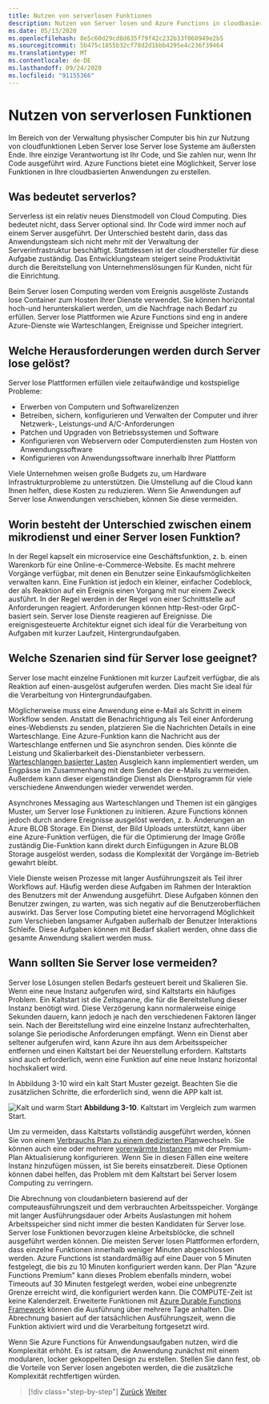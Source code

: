 ```yaml
---
title: Nutzen von serverlosen Funktionen
description: Nutzen von Server losen und Azure Functions in cloudbasierten Anwendungen
ms.date: 05/13/2020
ms.openlocfilehash: 8e5c60d29cd8d635f79f42c232b33f060949e2b5
ms.sourcegitcommit: 5b475c1855b32cf78d2d1bbb4295e4c236f39464
ms.translationtype: MT
ms.contentlocale: de-DE
ms.lasthandoff: 09/24/2020
ms.locfileid: "91155366"
---
```

# <a name="leveraging-serverless-functions"></a>Nutzen von serverlosen Funktionen

Im Bereich von der Verwaltung physischer Computer bis hin zur Nutzung von cloudfunktionen Leben Server lose Server lose Systeme am äußersten Ende. Ihre einzige Verantwortung ist Ihr Code, und Sie zahlen nur, wenn Ihr Code ausgeführt wird. Azure Functions bietet eine Möglichkeit, Server lose Funktionen in Ihre cloudbasierten Anwendungen zu erstellen.

## <a name="what-is-serverless"></a>Was bedeutet serverlos?

Serverless ist ein relativ neues Dienstmodell von Cloud Computing. Dies bedeutet nicht, dass Server optional sind. Ihr Code wird immer noch auf einem Server ausgeführt. Der Unterschied besteht darin, dass das Anwendungsteam sich nicht mehr mit der Verwaltung der Serverinfrastruktur beschäftigt. Stattdessen ist der cloudhersteller für diese Aufgabe zuständig. Das Entwicklungsteam steigert seine Produktivität durch die Bereitstellung von Unternehmenslösungen für Kunden, nicht für die Einrichtung.

Beim Server losen Computing werden vom Ereignis ausgelöste Zustands lose Container zum Hosten Ihrer Dienste verwendet. Sie können horizontal hoch-und herunterskaliert werden, um die Nachfrage nach Bedarf zu erfüllen. Server lose Plattformen wie Azure Functions sind eng in andere Azure-Dienste wie Warteschlangen, Ereignisse und Speicher integriert.

## <a name="what-challenges-are-solved-by-serverless"></a>Welche Herausforderungen werden durch Server lose gelöst?

Server lose Plattformen erfüllen viele zeitaufwändige und kostspielige Probleme:

- Erwerben von Computern und Softwarelizenzen
- Betreiben, sichern, konfigurieren und Verwalten der Computer und ihrer Netzwerk-, Leistungs-und A/C-Anforderungen
- Patchen und Upgraden von Betriebssystemen und Software
- Konfigurieren von Webservern oder Computerdiensten zum Hosten von Anwendungssoftware
- Konfigurieren von Anwendungssoftware innerhalb Ihrer Plattform

Viele Unternehmen weisen große Budgets zu, um Hardware Infrastrukturprobleme zu unterstützen. Die Umstellung auf die Cloud kann Ihnen helfen, diese Kosten zu reduzieren. Wenn Sie Anwendungen auf Server lose Anwendungen verschieben, können Sie diese vermeiden.

## <a name="what-is-the-difference-between-a-microservice-and-a-serverless-function"></a>Worin besteht der Unterschied zwischen einem mikrodienst und einer Server losen Funktion?

In der Regel kapselt ein microservice eine Geschäftsfunktion, z. b. einen Warenkorb für eine Online-e-Commerce-Website. Es macht mehrere Vorgänge verfügbar, mit denen ein Benutzer seine Einkaufsmöglichkeiten verwalten kann. Eine Funktion ist jedoch ein kleiner, einfacher Codeblock, der als Reaktion auf ein Ereignis einen Vorgang mit nur einem Zweck ausführt.
In der Regel werden in der Regel von einer Schnittstelle auf Anforderungen reagiert. Anforderungen können http-Rest-oder GrpC-basiert sein. Server lose Dienste reagieren auf Ereignisse. Die ereignisgesteuerte Architektur eignet sich ideal für die Verarbeitung von Aufgaben mit kurzer Laufzeit, Hintergrundaufgaben.

## <a name="what-scenarios-are-appropriate-for-serverless"></a>Welche Szenarien sind für Server lose geeignet?

Server lose macht einzelne Funktionen mit kurzer Laufzeit verfügbar, die als Reaktion auf einen-ausgelöst aufgerufen werden. Dies macht Sie ideal für die Verarbeitung von Hintergrundaufgaben.

Möglicherweise muss eine Anwendung eine e-Mail als Schritt in einem Workflow senden. Anstatt die Benachrichtigung als Teil einer Anforderung eines-Webdiensts zu senden, platzieren Sie die Nachrichten Details in eine Warteschlange. Eine Azure-Funktion kann die Nachricht aus der Warteschlange entfernen und Sie asynchron senden. Dies könnte die Leistung und Skalierbarkeit des-Dienstanbieter verbessern. [Warteschlangen basierter Lasten](/azure/architecture/patterns/queue-based-load-leveling) Ausgleich kann implementiert werden, um Engpässe im Zusammenhang mit dem Senden der e-Mails zu vermeiden. Außerdem kann dieser eigenständige Dienst als Dienstprogramm für viele verschiedene Anwendungen wieder verwendet werden.

Asynchrones Messaging aus Warteschlangen und Themen ist ein gängiges Muster, um Server lose Funktionen zu initiieren. Azure Functions können jedoch durch andere Ereignisse ausgelöst werden, z. b. Änderungen an Azure BLOB Storage. Ein Dienst, der Bild Uploads unterstützt, kann über eine Azure-Funktion verfügen, die für die Optimierung der Image Größe zuständig Die-Funktion kann direkt durch Einfügungen in Azure BLOB Storage ausgelöst werden, sodass die Komplexität der Vorgänge im-Betrieb gewahrt bleibt.

Viele Dienste weisen Prozesse mit langer Ausführungszeit als Teil ihrer Workflows auf. Häufig werden diese Aufgaben im Rahmen der Interaktion des Benutzers mit der Anwendung ausgeführt. Diese Aufgaben können den Benutzer zwingen, zu warten, was sich negativ auf die Benutzeroberflächen auswirkt. Das Server lose Computing bietet eine hervorragend Möglichkeit zum Verschieben langsamer Aufgaben außerhalb der Benutzer Interaktions Schleife. Diese Aufgaben können mit Bedarf skaliert werden, ohne dass die gesamte Anwendung skaliert werden muss.

## <a name="when-should-you-avoid-serverless"></a>Wann sollten Sie Server lose vermeiden?

Server lose Lösungen stellen Bedarfs gesteuert bereit und Skalieren Sie. Wenn eine neue Instanz aufgerufen wird, sind Kaltstarts ein häufiges Problem. Ein Kaltstart ist die Zeitspanne, die für die Bereitstellung dieser Instanz benötigt wird. Diese Verzögerung kann normalerweise einige Sekunden dauern, kann jedoch je nach den verschiedenen Faktoren länger sein. Nach der Bereitstellung wird eine einzelne Instanz aufrechterhalten, solange Sie periodische Anforderungen empfängt. Wenn ein Dienst aber seltener aufgerufen wird, kann Azure ihn aus dem Arbeitsspeicher entfernen und einen Kaltstart bei der Neuerstellung erfordern. Kaltstarts sind auch erforderlich, wenn eine Funktion auf eine neue Instanz horizontal hochskaliert wird.

In Abbildung 3-10 wird ein kalt Start Muster gezeigt. Beachten Sie die zusätzlichen Schritte, die erforderlich sind, wenn die APP kalt ist.

![Kalt und warm Start ](./media/cold-start-warm-start.png)
 **Abbildung 3-10**. Kaltstart im Vergleich zum warmen Start.

Um zu vermeiden, dass Kaltstarts vollständig ausgeführt werden, können Sie von einem [Verbrauchs Plan zu einem dedizierten Plan](https://azure.microsoft.com/blog/understanding-serverless-cold-start/)wechseln. Sie können auch eine oder mehrere [vorerwärmte Instanzen](/azure/azure-functions/functions-premium-plan#pre-warmed-instances) mit der Premium-Plan Aktualisierung konfigurieren. Wenn Sie in diesen Fällen eine weitere Instanz hinzufügen müssen, ist Sie bereits einsatzbereit. Diese Optionen können dabei helfen, das Problem mit dem Kaltstart bei Server losem Computing zu verringern.

Die Abrechnung von cloudanbietern basierend auf der computeausführungszeit und dem verbrauchten Arbeitsspeicher. Vorgänge mit langer Ausführungsdauer oder Arbeits Auslastungen mit hohem Arbeitsspeicher sind nicht immer die besten Kandidaten für Server lose. Server lose Funktionen bevorzugen kleine Arbeitsblöcke, die schnell ausgeführt werden können. Die meisten Server losen Plattformen erfordern, dass einzelne Funktionen innerhalb weniger Minuten abgeschlossen werden. Azure Functions ist standardmäßig auf eine Dauer von 5 Minuten festgelegt, die bis zu 10 Minuten konfiguriert werden kann. Der Plan "Azure Functions Premium" kann dieses Problem ebenfalls mindern, wobei Timeouts auf 30 Minuten festgelegt werden, wobei eine unbegrenzte Grenze erreicht wird, die konfiguriert werden kann. Die COMPUTE-Zeit ist keine Kalenderzeit. Erweiterte Funktionen mit [Azure Durable Functions Framework](/azure/azure-functions/durable/durable-functions-overview?tabs=csharp) können die Ausführung über mehrere Tage anhalten. Die Abrechnung basiert auf der tatsächlichen Ausführungszeit, wenn die Funktion aktiviert wird und die Verarbeitung fortgesetzt wird.

Wenn Sie Azure Functions für Anwendungsaufgaben nutzen, wird die Komplexität erhöht. Es ist ratsam, die Anwendung zunächst mit einem modularen, locker gekoppelten Design zu erstellen. Stellen Sie dann fest, ob die Vorteile von Server losen angeboten werden, die die zusätzliche Komplexität rechtfertigen würden.

>[!div class="step-by-step"]
>[Zurück](leverage-containers-orchestrators.md)
>[Weiter](combine-containers-serverless-approaches.md)
